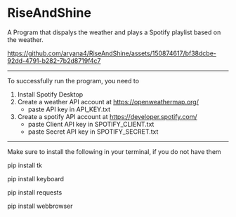 
# RiseAndShine

A Program that dispalys the weather and plays a Spotify playlist based on the weather.



https://github.com/aryana4/RiseAndShine/assets/150874617/bf38dcbe-92dd-4791-b282-7b2d8719f4c7


_________________________________________________________________________________________

To successfully run the program, you need to

1) Install Spotify Desktop
2) Create a weather API account at https://openweathermap.org/
    -  paste API key in API_KEY.txt
3) Create a spotify API account at https://developer.spotify.com/
    - paste Client API key in SPOTIFY_CLIENT.txt
    - paste Secret API key in SPOTIFY_SECRET.txt


________________________________________________________________________________________

Make sure to install the following in your terminal, if you do not have them

pip install tk

pip install keyboard

pip install requests

pip install webbrowser 

